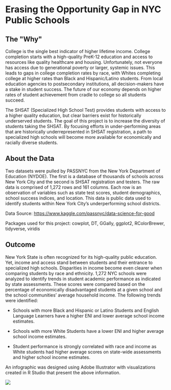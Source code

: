 # Erasing the Opportunity Gap in NYC Public Schools

## The "Why"
College is the single best indicator of higher lifetime income. College completion starts with a high-quality PreK-12 education and access to resources like quality healthcare and housing. Unfortunately, not everyone has access due to generational poverty or larger, systemic issues. This leads to gaps in college completion rates by race, with Whites completing college at higher rates than Black and Hispanic/Latino students. From local education agencies to postsecondary institutions, all decision-makers have a stake in student success. The future of our economy depends on higher rates of student achievement from cradle to college so all students succeed. 

The SHSAT (Specialized High School Test) provides students with access to a higher quality education, but clear barriers exist for historically underserved students. The goal of this project is to increase the diversity of students taking the SHSAT. By focusing efforts in under-performing areas that are historically underrepresented in SHSAT registration, a path to specialized high schools will become more available for economically and racially diverse students.

## About the Data 
Two datasets were pulled by PASSNYC from the New York Department of Education (NYDOE). The first is a database of thousands of schools across New York City and the second is SHSAT registration and testers. The raw data is comprised of 1,272 rows and 161 columns. Each row is an observation of variables such as state test scores, student demographics, school success indices, and location. This data is public data used to identify students within New York City’s underperforming school districts. 

Data Source: https://www.kaggle.com/passnyc/data-science-for-good

Packages used for this project: cowplot, DT,  GGally, ggplot2, RColorBrewer, tidyverse, viridis

## Outcome 
New York State is often recognized for its high-quality public education. Yet, income and access stand between students and their entrance to specialized high schools. Disparities in income become even clearer when comparing students by race and ethnicity. 1,272 NYC schools were analyzed to identify trends in student academic performance as indicated by state assessments. These scores were compared based on the percentage of economically disadvantaged students at a given school and the school communities’ average household income. The following trends were identified:

* Schools with more Black and Hispanic or Latino Students and English Language Learners have a higher ENI and lower average school income estimates.

* Schools with more White Students have a lower ENI and higher average school income estimates.

* Student performance is strongly correlated with race and income as White students had higher average scores on state-wide assessments and higher school income estimates.
	
An infographic was designed using Adobe Illustrator with visualizations created in R Studio that present the above information. 

![](https://github.com/vladimir-dinolov/Portfolio/blob/main/images/Infographic.PNG)

